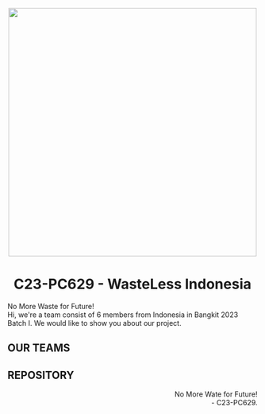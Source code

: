 <p align="center"><img src="https://github.com/C23-PC629-WasteLess-Indonesia/.github/assets/69002518/d6c5a220-93cb-48ed-bd8e-498178b4f519" width="500px"></p>
<h1 align="center"> C23-PC629 - WasteLess Indonesia </h1>

No More Waste for Future! <br>
Hi, we're a team consist of 6 members from Indonesia in Bangkit 2023 Batch I. We would like to show you about our project.

## OUR TEAMS

## REPOSITORY

<p align="right"> No More Wate for Future! <br> - C23-PC629. </p>
